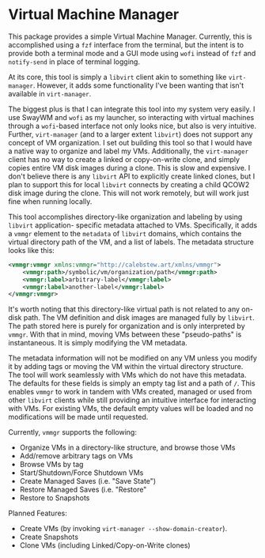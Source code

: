 # Virtual Machine Manager
This package provides a simple Virtual Machine Manager. Currently, this is accomplished
using a `fzf` interface from the terminal, but the intent is to provide both a terminal
mode and a GUI mode using `wofi` instead of `fzf` and `notify-send` in place of terminal
logging.

At its core, this tool is simply a `libvirt` client akin to something like `virt-manager`.
However, it adds some functionality I've been wanting that isn't available in `virt-manager`.

The biggest plus is that I can integrate this tool into my system very easily. I use SwayWM
and `wofi` as my launcher, so interacting with virtual machines through a `wofi`-based
interface not only looks nice, but also is very intuitive. Further, `virt-manager` (and to
a larger extent `libvirt`) does not support any concept of VM organization. I set out building
this tool so that I would have a native way to organize and label my VMs. Additionally, the
`virt-manager` client has no way to create a linked or copy-on-write clone, and simply copies
entire VM disk images during a clone. This is slow and expensive. I don't believe there is any
`libvirt` API to explicitly create linked clones, but I plan to support this for local `libvirt`
connects by creating a child QCOW2 disk image during the clone. This will not work remotely,
but will work just fine when running locally.

This tool accomplishes directory-like organization and labeling by using `libvirt` application-
specific metadata attached to VMs. Specifically, it adds a `vmmgr` element to the `metadata` of
`libvirt` domains, which contains the virtual directory path of the VM, and a list of labels.
The metadata structure looks like this:

``` xml
<vmmgr:vmmgr xmlns:vmmgr="http://calebstew.art/xmlns/vmmgr">
    <vmmgr:path>/symbolic/vm/organization/path</vmmgr:path>
    <vmmgr:label>arbitrary-label</vmmgr:label>
    <vmmgr:label>another-label</vmmgr:label>
</vmmgr:vmmgr>
```

It's worth noting that this directory-like virtual path is not related to any on-disk path. The
VM definition and disk images are managed fully by `libvirt`. The path stored here is purely
for organization and is only interpreted by `vmmgr`. With that in mind, moving VMs between
these "pseudo-paths" is instantaneous. It is simply modifying the VM metadata.

The metadata information will not be modified on any VM unless you modify it by adding tags or
moving the VM within the virtual directory structure. The tool will work seamlessly with VMs
which do not have this metadata.  The defaults for these fields is simply an empty tag list
and a path of `/`. This enables `vmmgr` to work in tandem with VMs created, managed or used
from other `libvirt` clients while still providing an intuitive interface for interacting with VMs.
For existing VMs, the default empty values will be loaded and no modifications will be made
until requested.

Currently, `vmmgr` supports the following:
- Organize VMs in a directory-like structure, and browse those VMs
- Add/remove arbitrary tags on VMs
- Browse VMs by tag
- Start/Shutdown/Force Shutdown VMs
- Create Managed Saves (i.e. "Save State")
- Restore Managed Saves (i.e. "Restore"
- Restore to Snapshots

Planned Features:
- Create VMs (by invoking `virt-manager --show-domain-creator`).
- Create Snapshots
- Clone VMs (including Linked/Copy-on-Write clones)

